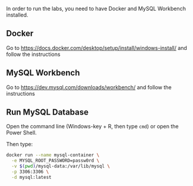 In order to run the labs, you need to have Docker and MySQL Workbench installed.

## Docker
Go to https://docs.docker.com/desktop/setup/install/windows-install/ and follow the instructions

## MySQL Workbench
Go to https://dev.mysql.com/downloads/workbench/ and follow the instructions

## Run MySQL Database
Open the command line (Windows-key + R, then type `cmd`) or open the Power Shell.

Then type:

```bash
docker run --name mysql-container \
  -e MYSQL_ROOT_PASSWORD=passw0rd \
  -v $(pwd)/mysql-data:/var/lib/mysql \
  -p 3306:3306 \
  -d mysql:latest
```
